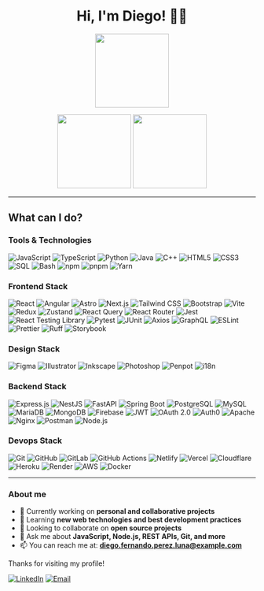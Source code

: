 <h1 align="center"> Hi, I'm Diego! 👋🏽 </h1>

<p align="center">
  <img src="https://nirzak-streak-stats.vercel.app/?user=diegodev-01&theme=react&hide_border=false" height="150" />
  <p align="center">
  <img src="https://github-readme-stats.vercel.app/api?username=diegodev-01&theme=react&hide_border=false&include_all_commits=true&count_private=true" height="150" />
  <img src="https://github-readme-stats.vercel.app/api/top-langs/?username=diegodev-01&theme=react&hide_border=false&include_all_commits=true&count_private=true&layout=compact" height="150" />
  </p>
  </p>

---

## What can I do?

### Tools & Technologies

![JavaScript](https://img.shields.io/badge/JavaScript-F7DF1E?logo=javascript&logoColor=black&style=for-the-badge)
![TypeScript](https://img.shields.io/badge/TypeScript-3178C6?logo=typescript&logoColor=white&style=for-the-badge)
![Python](https://img.shields.io/badge/Python-3776AB?logo=python&logoColor=white&style=for-the-badge)
![Java](https://img.shields.io/badge/Java-007396?logo=java&logoColor=white&style=for-the-badge)
![C++](https://img.shields.io/badge/C++-00599C?logo=c%2B%2B&logoColor=white&style=for-the-badge)
![HTML5](https://img.shields.io/badge/HTML5-E34F26?logo=html5&logoColor=white&style=for-the-badge)
![CSS3](https://img.shields.io/badge/CSS3-1572B6?logo=css3&logoColor=white&style=for-the-badge)
![SQL](https://img.shields.io/badge/SQL-4479A1?logo=mysql&logoColor=white&style=for-the-badge)
![Bash](https://img.shields.io/badge/BASH-4EAA25?logo=gnu-bash&logoColor=white&style=for-the-badge)
![npm](https://img.shields.io/badge/npm-CB3837?logo=npm&logoColor=white&style=for-the-badge)
![pnpm](https://img.shields.io/badge/pnpm-F69220?logo=pnpm&logoColor=white&style=for-the-badge)
![Yarn](https://img.shields.io/badge/YARN-2C8EBB?logo=yarn&logoColor=white&style=for-the-badge)

### Frontend Stack

![React](https://img.shields.io/badge/REACT-61DAFB?logo=react&logoColor=black&style=for-the-badge)
![Angular](https://img.shields.io/badge/ANGULAR-DC0030?logo=angular&logoColor=white&style=for-the-badge)
![Astro](https://img.shields.io/badge/ASTRO-FF5D01?logo=astro&logoColor=white&style=for-the-badge)
![Next.js](https://img.shields.io/badge/NEXT.js-000000?logo=next.js&logoColor=white&style=for-the-badge)
![Tailwind CSS](https://img.shields.io/badge/TAILWIND_CSS-06B6D4?logo=tailwind-css&logoColor=white&style=for-the-badge)
![Bootstrap](https://img.shields.io/badge/BOOTSTRAP-7952B3?logo=bootstrap&logoColor=white&style=for-the-badge)
![Vite](https://img.shields.io/badge/VITE-FD3E35?logo=vite&logoColor=white&style=for-the-badge)
![Redux](https://img.shields.io/badge/REDUX-764ABC?logo=redux&logoColor=white&style=for-the-badge)
![Zustand](https://img.shields.io/badge/ZUSTAND-00A676?style=for-the-badge&logoColor=white)
![React Query](https://img.shields.io/badge/REACT_QUERY-FF4154?logo=react-query&logoColor=white&style=for-the-badge)
![React Router](https://img.shields.io/badge/REACT_ROUTER-CA4245?logo=react-router&logoColor=white&style=for-the-badge)
![Jest](https://img.shields.io/badge/JEST-C21325?logo=jest&logoColor=white&style=for-the-badge)
![React Testing Library](https://img.shields.io/badge/REACT_TESTING_LIBRARY-E33332?logo=testing-library&logoColor=white&style=for-the-badge)
![Pytest](https://img.shields.io/badge/PYTEST-244C7B?logo=pytest&logoColor=white&style=for-the-badge)
![JUnit](https://img.shields.io/badge/JUNIT-25A162?logo=junit5&logoColor=white&style=for-the-badge)
![Axios](https://img.shields.io/badge/AXIOS-5A29E4?logo=axios&logoColor=white&style=for-the-badge)
![GraphQL](https://img.shields.io/badge/GRAPHQL-E10098?logo=graphql&logoColor=white&style=for-the-badge)
![ESLint](https://img.shields.io/badge/ESLINT-4B32C3?logo=eslint&logoColor=white&style=for-the-badge)
![Prettier](https://img.shields.io/badge/PRETTIER-F7B93E?logo=prettier&logoColor=white&style=for-the-badge)
![Ruff](https://img.shields.io/badge/RUFF-000000?style=for-the-badge&logo=python&logoColor=white)
![Storybook](https://img.shields.io/badge/STORYBOOK-FF4785?logo=storybook&logoColor=white&style=for-the-badge)

### Design Stack

![Figma](https://img.shields.io/badge/FIGMA-F24E1E?logo=figma&logoColor=white&style=for-the-badge)
![Illustrator](https://img.shields.io/badge/ILLUSTRATOR-FF9A00?logo=adobe-illustrator&logoColor=white&style=for-the-badge)
![Inkscape](https://img.shields.io/badge/INKSCAPE-000000?logo=inkscape&logoColor=white&style=for-the-badge)
![Photoshop](https://img.shields.io/badge/PHOTOSHOP-31A8FF?logo=adobe-photoshop&logoColor=white&style=for-the-badge)
![Penpot](https://img.shields.io/badge/PENPOT-FF5E00?logo=penpot&logoColor=white&style=for-the-badge)
![i18n](https://img.shields.io/badge/i18n-007ACC?style=for-the-badge&logo=googletranslate&logoColor=white)

### Backend Stack

![Express.js](https://img.shields.io/badge/EXPRESS.js-000000?logo=express&logoColor=white&style=for-the-badge)
![NestJS](https://img.shields.io/badge/NESTJS-E0234E?logo=nestjs&logoColor=white&style=for-the-badge)
![FastAPI](https://img.shields.io/badge/FASTAPI-009688?logo=fastapi&logoColor=white&style=for-the-badge)
![Spring Boot](https://img.shields.io/badge/SPRING_BOOT-6DB33F?logo=spring&logoColor=white&style=for-the-badge)
![PostgreSQL](https://img.shields.io/badge/POSTGRESQL-336791?logo=postgresql&logoColor=white&style=for-the-badge)
![MySQL](https://img.shields.io/badge/MYSQL-4479A1?logo=mysql&logoColor=white&style=for-the-badge)
![MariaDB](https://img.shields.io/badge/MARIADB-003545?logo=mariadb&logoColor=white&style=for-the-badge)
![MongoDB](https://img.shields.io/badge/MONGODB-47A248?logo=mongodb&logoColor=white&style=for-the-badge)
![Firebase](https://img.shields.io/badge/FIREBASE-FFCA28?logo=firebase&logoColor=black&style=for-the-badge)
![JWT](https://img.shields.io/badge/JWT-000000?style=for-the-badge&logo=JSON-web-tokens&logoColor=white)
![OAuth 2.0](https://img.shields.io/badge/OAUTH_2.0-4285F4?style=for-the-badge&logo=oauth&logoColor=white)
![Auth0](https://img.shields.io/badge/AUTH0-EB5424?logo=auth0&logoColor=white&style=for-the-badge)
![Apache](https://img.shields.io/badge/APACHE-FF5733?logo=apache&logoColor=white&style=for-the-badge)
![Nginx](https://img.shields.io/badge/NGINX-009639?logo=nginx&logoColor=white&style=for-the-badge)
![Postman](https://img.shields.io/badge/POSTMAN-FF6C37?logo=postman&logoColor=white&style=for-the-badge)
![Node.js](https://img.shields.io/badge/NODE.js-339933?logo=node.js&logoColor=white&style=for-the-badge)

### Devops Stack

![Git](https://img.shields.io/badge/GIT-F05032?logo=git&logoColor=white&style=for-the-badge)
![GitHub](https://img.shields.io/badge/GITHUB-181717?logo=github&logoColor=white&style=for-the-badge)
![GitLab](https://img.shields.io/badge/GITLAB-FCA121?logo=gitlab&logoColor=white&style=for-the-badge)
![GitHub Actions](https://img.shields.io/badge/GITHUB_ACTIONS-2088FF?logo=github-actions&logoColor=white&style=for-the-badge)
![Netlify](https://img.shields.io/badge/NETLIFY-00C7B7?logo=netlify&logoColor=white&style=for-the-badge)
![Vercel](https://img.shields.io/badge/VERCEL-000000?logo=vercel&logoColor=white&style=for-the-badge)
![Cloudflare](https://img.shields.io/badge/CLOUDFLARE-F38020?logo=cloudflare&logoColor=white&style=for-the-badge)
![Heroku](https://img.shields.io/badge/HEROKU-430098?logo=heroku&logoColor=white&style=for-the-badge)
![Render](https://img.shields.io/badge/RENDER-1A1A1A?logo=render&logoColor=white&style=for-the-badge)
![AWS](https://img.shields.io/badge/AWS-232F3E?logo=amazonaws&logoColor=white&style=for-the-badge)
![Docker](https://img.shields.io/badge/DOCKER-2496ED?logo=docker&logoColor=white&style=for-the-badge)

---

### About me

- 🔭 Currently working on **personal and collaborative projects**  
- 🌱 Learning **new web technologies and best development practices**  
- 👯 Looking to collaborate on **open source projects**  
- 💬 Ask me about **JavaScript, Node.js, REST APIs, Git, and more**  
- 📫 You can reach me at: **<diego.fernando.perez.luna@example.com>**

Thanks for visiting my profile!

[![LinkedIn](https://img.shields.io/badge/LinkedIn-0077B5?style=for-the-badge&logo=linkedin&logoColor=white)](https://www.linkedin.com/in/diego-perez-luna/)
[![Email](https://img.shields.io/badge/Email-D14836?style=for-the-badge&logo=gmail&logoColor=white)](mailto:diego.fernando.perez.luna@gmail.com)
